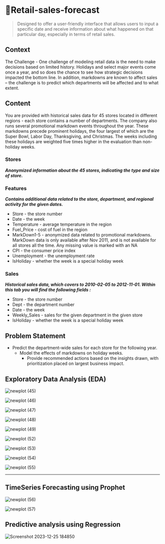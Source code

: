 # 🛒Retail-sales-forecast
> Designed to offer a user-friendly interface that allows users to input a specific date and receive information about what happened on that particular day, especially in terms of retail sales.

## Context
The Challenge - One challenge of modeling retail data is the need to make decisions based on limited history. Holidays and select major events come once a year, and so does the chance to see how strategic decisions impacted the bottom line. In addition, markdowns are known to affect sales – the challenge is to predict which departments will be affected and to what extent.

## Content
You are provided with historical sales data for 45 stores located in different regions - each store contains a number of departments. The company also runs several promotional markdown events throughout the year. These markdowns precede prominent holidays, the four largest of which are the Super Bowl, Labor Day, Thanksgiving, and Christmas. The weeks including these holidays are weighted five times higher in the evaluation than non-holiday weeks.

### Stores
***Anonymized information about the 45 stores, indicating the type and size of store.***

### Features
***Contains additional data related to the store, department, and regional activity for the given dates.***

- Store - the store number
- Date - the week
- Temperature - average temperature in the region
- Fuel_Price - cost of fuel in the region
- MarkDown1-5 - anonymized data related to promotional markdowns. MarkDown data is only available after Nov 2011, and is not available for all stores all the time. Any missing value is marked with an NA
- CPI - the consumer price index
- Unemployment - the unemployment rate
- IsHoliday - whether the week is a special holiday week

### Sales
***Historical sales data, which covers to 2010-02-05 to 2012-11-01. Within this tab you will find the following fields :***

- Store - the store number
- Dept - the department number
- Date - the week
- Weekly_Sales -  sales for the given department in the given store
- IsHoliday - whether the week is a special holiday week

## Problem Statement

- Predict the department-wide sales for each store for the following year.
  - Model the effects of markdowns on holiday weeks.
    - Provide recommended actions based on the insights drawn, with prioritization placed on largest business impact.

## Exploratory Data Analysis (EDA)
![newplot (45)](https://github.com/Vengatesan-K/IMDB-Movies-Analysis/assets/128688827/32e8600b-ce79-4bf3-b193-a851211b5413)

![newplot (46)](https://github.com/Vengatesan-K/IMDB-Movies-Analysis/assets/128688827/2db84236-3130-4ac5-9b2b-9f6ef9b015eb)

![newplot (47)](https://github.com/Vengatesan-K/IMDB-Movies-Analysis/assets/128688827/d7670473-8998-4d2d-98a4-3d95b55d1431)

![newplot (48)](https://github.com/Vengatesan-K/IMDB-Movies-Analysis/assets/128688827/a2ce7407-7666-4895-93a7-526d6ea07b85)

![newplot (49)](https://github.com/Vengatesan-K/IMDB-Movies-Analysis/assets/128688827/353e287d-918b-4e2c-8c5c-60071211b4ea)

![newplot (52)](https://github.com/Vengatesan-K/IMDB-Movies-Analysis/assets/128688827/e3040e6e-68a2-4921-a8bc-8040e3efd1b2)

![newplot (53)](https://github.com/Vengatesan-K/IMDB-Movies-Analysis/assets/128688827/6b097b52-53d1-494d-89c4-4700deb98bcf)

![newplot (54)](https://github.com/Vengatesan-K/IMDB-Movies-Analysis/assets/128688827/f9d4033d-98fd-4224-8bf2-24218c37ce32)

![newplot (55)](https://github.com/Vengatesan-K/IMDB-Movies-Analysis/assets/128688827/3404be84-b0ad-429c-9cb8-77036bb83a1f)
***
## TimeSeries Forecasting using Prophet
![newplot (56)](https://github.com/Vengatesan-K/IMDB-Movies-Analysis/assets/128688827/c8ede5fe-562d-40f7-adea-a8361f4e663e)

![newplot (57)](https://github.com/Vengatesan-K/IMDB-Movies-Analysis/assets/128688827/1f5f01eb-26fc-48d8-a3bb-3528673e6f17)

## Predictive analysis using Regression 
![Screenshot 2023-12-25 184850](https://github.com/Vengatesan-K/IMDB-Movies-Analysis/assets/128688827/1b69b0bd-afaf-4e5f-a0aa-e444610e1a31)


